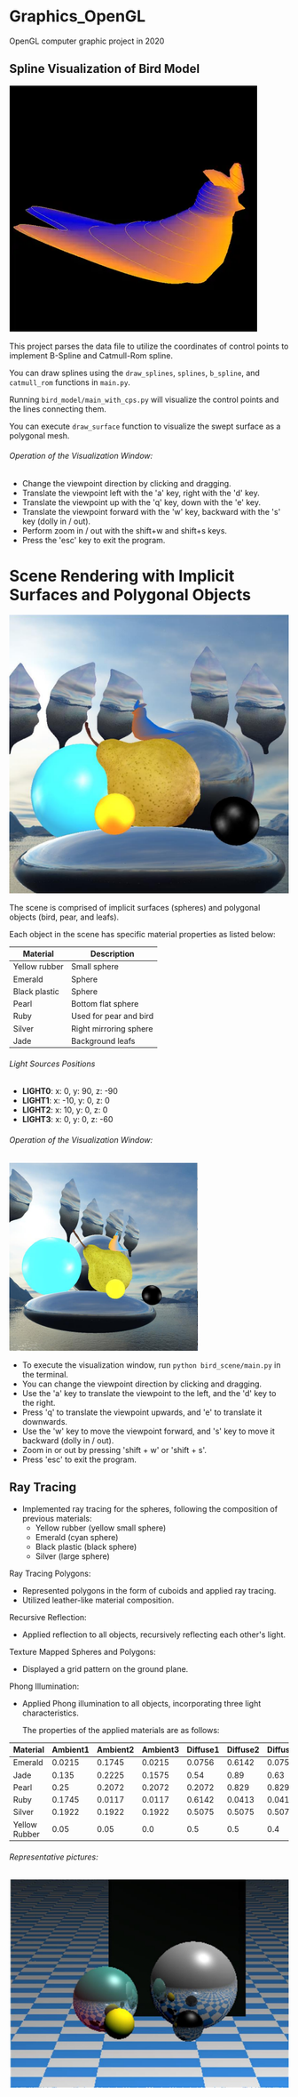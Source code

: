 # Graphics_OpenGL

OpenGL computer graphic project in 2020

## Spline Visualization of Bird Model

![1709617253597](image/README/1709617253597.png)

This project parses the data file to utilize the coordinates of control points to implement B-Spline and Catmull-Rom spline.

You can draw splines using the `draw_splines`, `splines`, `b_spline`, and `catmull_rom` functions in `main.py`.

Running `bird_model/main_with_cps.py` will visualize the control points and the lines connecting them.

You can execute `draw_surface` function to visualize the swept surface as a polygonal mesh.

###### Operation of the Visualization Window:

- Change the viewpoint direction by clicking and dragging.
- Translate the viewpoint left with the 'a' key, right with the 'd' key.
- Translate the viewpoint up with the 'q' key, down with the 'e' key.
- Translate the viewpoint forward with the 'w' key, backward with the 's' key (dolly in / out).
- Perform zoom in / out with the shift+w and shift+s keys.
- Press the 'esc' key to exit the program.


# Scene Rendering with Implicit Surfaces and Polygonal Objects

![1709616831311](image/README/1709616831311.png)

The scene is comprised of implicit surfaces (spheres) and polygonal objects (bird, pear, and leafs).

Each object in the scene has specific material properties as listed below:

| Material      | Description            |
| ------------- | ---------------------- |
| Yellow rubber | Small sphere           |
| Emerald       | Sphere                 |
| Black plastic | Sphere                 |
| Pearl         | Bottom flat sphere     |
| Ruby          | Used for pear and bird |
| Silver        | Right mirroring sphere |
| Jade          | Background leafs       |

###### Light Sources Positions

- **LIGHT0**: x: 0, y: 90, z: -90
- **LIGHT1**: x: -10, y: 0, z: 0
- **LIGHT2**: x: 10, y: 0, z: 0
- **LIGHT3**: x: 0, y: 0, z: -60

###### Operation of the Visualization Window:

![1709616844685](image/README/1709616844685.png)

- To execute the visualization window, run `python bird_scene/main.py` in the terminal.
- You can change the viewpoint direction by clicking and dragging.
- Use the 'a' key to translate the viewpoint to the left, and the 'd' key to the right.
- Press 'q' to translate the viewpoint upwards, and 'e' to translate it downwards.
- Use the 'w' key to move the viewpoint forward, and 's' key to move it backward (dolly in / out).
- Zoom in or out by pressing 'shift + w' or 'shift + s'.
- Press 'esc' to exit the program.

## Ray Tracing

- Implemented ray tracing for the spheres, following the composition of previous materials:
  - Yellow rubber (yellow small sphere)
  - Emerald (cyan sphere)
  - Black plastic (black sphere)
  - Silver (large sphere)

Ray Tracing Polygons:

- Represented polygons in the form of cuboids and applied ray tracing.
- Utilized leather-like material composition.

Recursive Reflection:

- Applied reflection to all objects, recursively reflecting each other's light.

Texture Mapped Spheres and Polygons:

- Displayed a grid pattern on the ground plane.

Phong Illumination:

- Applied Phong illumination to all objects, incorporating three light characteristics.

    The properties of the applied materials are as follows:

| Material      | Ambient1 | Ambient2 | Ambient3 | Diffuse1 | Diffuse2 | Diffuse3 | Specular1 | Specular2 | Specular3 | Shininess |
| ------------- | -------- | -------- | -------- | -------- | -------- | -------- | --------- | --------- | --------- | --------- |
| Emerald       | 0.0215   | 0.1745   | 0.0215   | 0.0756   | 0.6142   | 0.0756   | 0.633     | 0.72781   | 0.633     | 0.6       |
| Jade          | 0.135    | 0.2225   | 0.1575   | 0.54     | 0.89     | 0.63     | 0.31622   | 0.31622   | 0.31622   | 0.1       |
| Pearl         | 0.25     | 0.2072   | 0.2072   | 0.2072   | 0.829    | 0.829    | 0.29664   | 0.29664   | 0.29664   | 0.088     |
| Ruby          | 0.1745   | 0.0117   | 0.0117   | 0.6142   | 0.0413   | 0.0413   | 0.72781   | 0.62695   | 0.62695   | 0.6       |
| Silver        | 0.1922   | 0.1922   | 0.1922   | 0.5075   | 0.5075   | 0.5075   | 0.50827   | 0.50827   | 0.50827   | 0.4       |
| Yellow Rubber | 0.05     | 0.05     | 0.0      | 0.5      | 0.5      | 0.4      | 0.7       | 0.7       | 0.04      | 0.078125  |

###### Representative pictures:

![1709616881157](image/README/1709616881157.png)

